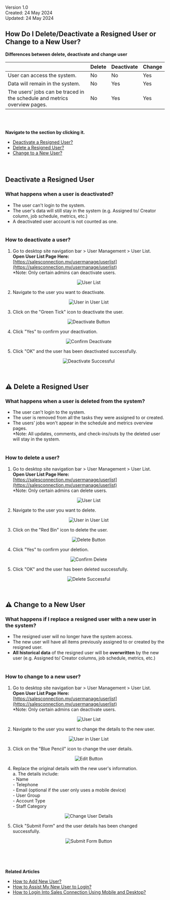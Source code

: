 Version 1.0<br>
Created: 24 May 2024<br>
Updated: 24 May 2024<br>
## How Do I Delete/Deactivate a Resigned User or Change to a New User?

**Differences between delete, deactivate and change user**

|   |  Delete   |   Deactivate   |   Change   |
|-------|----------|----------------|------------|
| User can access the system. | No | No | Yes |
| Data will remain in the system. | No | Yes | Yes |
| The users’ jobs can be traced in the schedule and metrics overview pages. | No | Yes | Yes |

<br><br>

**Navigate to the section by clicking it.**<br>

- [Deactivate a Resigned User?](#section1)<br>
- [Delete a Resigned User?](#section2)<br>
- [Change to a New User?](#section3)
<br><br><br>

<a id="section1"></a>
## Deactivate a Resigned User
### What happens when a user is deactivated?
- The user can't login to the system.<br>
- The user's data will still stay in the system (e.g. Assigned to/ Creator column, job schedule, metrics, etc.)<br>
- A deactivated user account is not counted as one.<br><br>

### How to deactivate a user?
1. Go to desktop site navigation bar > User Management > User List.<br>
   **Open User List Page Here:** [https://salesconnection.my/usermanage/userlist](https://salesconnection.my/usermanage/userlist)<br>
   *Note: Only certain admins can deactivate users.<br>

   <p align="center">
      <img src="img/User_List.png" alt="User List">
   </p>
   
3. Navigate to the user you want to deactivate.<br>

   <p align="center">
      <img src="img/User_in_User_List.png" alt="User in User List">
   </p>

4. Click on the "Green Tick" icon to deactivate the user.<br>

   <p align="center">
      <img src="img/Deactivate_Button.png" alt="Deactivate Button">
   </p>

5. Click "Yes" to confirm your deactivation.<br>

   <p align="center">
      <img src="img/Confirm_Deactivate.png" alt="Confirm Deactivate">
   </p>

6. Click "OK" and the user has been deactivated successfully.<br>

   <p align="center">
      <img src="img/Deactivate_Successful.png" alt="Deactivate Successful">
   </p>
   <br>

<a id="section2"></a>
## ⚠ Delete a Resigned User
### What happens when a user is deleted from the system?
- The user can't login to the system.<br>
- The user is removed from all the tasks they were assigned to or created.<br>
- The users’ jobs won't appear in the schedule and metrics overview pages.<br>
*Note: All updates, comments, and check-ins/outs by the deleted user will stay in the system.<br><br>

### How to delete a user?
1. Go to desktop site navigation bar > User Management > User List.<br>
   **Open User List Page Here:** [https://salesconnection.my/usermanage/userlist](https://salesconnection.my/usermanage/userlist)<br>
   *Note: Only certain admins can delete users.<br>

   <p align="center">
      <img src="img/User_List.png" alt="User List">
   </p>

2. Navigate to the user you want to delete.<br>

   <p align="center">
      <img src="img/User_in_User_List.png" alt="User in User List">
   </p>

3. Click on the "Red Bin" icon to delete the user.<br>

   <p align="center">
      <img src="img/Delete_Button.png" alt="Delete Button">
   </p>

4. Click "Yes" to confirm your deletion.<br>

   <p align="center">
      <img src="img/Confirm_Delete.png" alt="Confirm Delete">
   </p>

5. Click "OK" and the user has been deleted successfully.<br>

   <p align="center">
      <img src="img/Delete_Successful.png" alt="Delete Successful">
   </p>

<br>

<a id="section3"></a>
## ⚠ Change to a New User
### What happens if I replace a resigned user with a new user in the system?
- The resigned user will no longer have the system access.<br>
- The new user will have all items previously assigned to or created by the resigned user.<br>
- **All historical data** of the resigned user will be **overwritten** by the new user (e.g. Assigned to/ Creator columns, job schedule, metrics, etc.)<br><br>

### How to change to a new user?
1. Go to desktop site navigation bar > User Management > User List.<br>
   **Open User List Page Here:** [https://salesconnection.my/usermanage/userlist](https://salesconnection.my/usermanage/userlist)<br>
   *Note: Only certain admins can deactivate users.<br>

   <p align="center">
      <img src="img/User_List.png" alt="User List">
   </p>
   
2. Navigate to the user you want to change the details to the new user.<br>

   <p align="center">
      <img src="img/User_in_User_List.png" alt="User in User List">
   </p>

3. Click on the "Blue Pencil" icon to change the user details.<br>

   <p align="center">
      <img src="img/Edit_Button.png" alt="Edit Button">
   </p>

4. Replace the original details with the new user's information.<br>
   a. The details include:<br>
        - Name<br>
        - Telephone<br>
        - Email (optional if the user only uses a mobile device)<br>
        - User Group<br>
        - Account Type<br>
        - Staff Category<br>

   <p align="center">
      <img src="img/Change_User_Details.png" alt="Change User Details">
   </p>

5. Click "Submit Form" and the user details has been changed successfully.<br>

   <p align="center">
      <img src="img/Submit_Form_Button.png" alt="Submit Form Button">
   </p>
   <br><br><br>

**Related Articles**<br>
- [How to Add New User?](Add_New_User.md)
- [How to Assist My New User to Login?](New_User_Login.md)
- [How to Login Into Sales Connection Using Mobile and Desktop?](Login.md)
